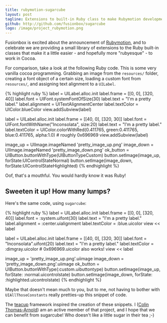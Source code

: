 ```yaml
---
title: rubymotion-sugarcube
layout: post
tagline: Extensions to built-in Ruby class to make Rubymotion development more idiomatic
github: http://github.com/fusionbox/sugarcube
logo: /image/project_rubymotion.png
---
```

Fusionbox is excited about the announcement of [Rubymotion][], and to celebrate
we are providing a small library of extensions to the Ruby built-in classes
that make it a little easier - and hopefully more "rubyesque" - to work in
Cocoa.

For comparison, take a look at the following Ruby code.  This is some very
vanilla cocoa programming.  Grabbing an image from the `resources/` folder,
creating a font object of a certain size, loading a custom font from
`resources/`, and assigning text alignment to a `UILabel`.

{% highlight ruby %}
label = UILabel.alloc.init
label.frame = [[0, 0], [320, 40]]
label.font = UIFont.systemFontOfSize(30)
label.text = "I'm a pretty label."
label.alignment = UITextAlignmentCenter
label.textColor = UIColor.blueColor
view.addSubview(label)

label = UILabel.alloc.init
label.frame = [[40, 0], [320, 30]]
label.font = UIFont.fontWithName("Inconsolata", size:20)
label.text = "I'm a pretty label."
label.textColor = UIColor.colorWithRed(0.411765, green:0.411765, blue:0.411765, alpha:1.0)  # roughly 0x696969
view.addSubview(label)

image_up = UIImage.imageNamed 'pretty_image_up.png'
image_down = UIImage.imageNamed 'pretty_image_down.png'
ok_button = UIButton.buttonWithType(UIButtonTypeCustom)
button.setImage(image_up, forState:UIControlStateNormal)
button.setImage(image_down, forState:UIControlStateHighlighted)
{% endhighlight %}

Oof, that's a mouthful.  You would hardly know it was Ruby!

## Sweeten it up!  How many lumps?

Here's the same code, using `sugarcube`:

{% highlight ruby %}
label = UILabel.alloc.init
label.frame = [[0, 0], [320, 40]]
label.font = :system.uifont(30)
label.text = "I'm a pretty label."
label.alignment = :center.uialignment
label.textColor = :blue.uicolor
view << label

label = UILabel.alloc.init
label.frame = [[40, 0], [320, 30]]
label.font = "Inconsolata".uifont(20)
label.text = "I'm a pretty label."
label.textColor = :dimgray.uicolor  # 0x696969.uicolor also works!
view << label

image_up = 'pretty_image_up.png'.uiimage
image_down = 'pretty_image_down.png'.uiimage
ok_button = UIButton.buttonWithType(:custom.uibuttontype)
button.setImage(image_up, forState: :normal.uicontrolstate)
button.setImage(image_down, forState: :highlighted.uicontrolstate)
{% endhighlight %}

Maybe that doesn't mean much to you, but to me, not having to bother with
`UIAllThoseConstants` really pretties-up this snippet of code.

The [teacup][] framework inspired the creation of these snippets.  I ([Colin
Thomas-Arnold][]) am an active member of that project, and I hope that we can
benefit from sugarcube!  Who doesn't like a little sugar in their tea ;-)

[Rubymotion]: http://rubymotion.com
[teacup]: http://rubymotion.github.com/teacup
[Colin Thomas-Arnold]: https://github.com/colinta

